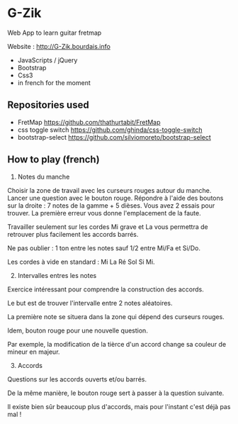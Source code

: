 G-Zik
=====

Web App to learn guitar fretmap

Website : http://G-Zik.bourdais.info

* JavaScripts / jQuery
* Bootstrap
* Css3
* in french for the moment

Repositories used
-----------------

* FretMap https://github.com/thathurtabit/FretMap
* css toggle switch https://github.com/ghinda/css-toggle-switch
* bootstrap-select https://github.com/silviomoreto/bootstrap-select

How to play (french)
--------------------
1. Notes du manche

Choisir la zone de travail avec les curseurs rouges autour du manche.
Lancer une question avec le bouton rouge.
Répondre à l'aide des boutons sur la droite : 7 notes de la gamme + 5 dièses.
Vous avez 2 essais pour trouver. La première erreur vous donne l'emplacement de la faute.

Travailler seulement sur les cordes Mi grave et La vous permettra de retrouver plus facilement les accords barrés.

Ne pas oublier : 1 ton entre les notes sauf 1/2 entre Mi/Fa et Si/Do.

Les cordes à vide en standard : Mi La Ré Sol Si Mi.

2. Intervalles entres les notes

Exercice intéressant pour comprendre la construction des accords.

Le but est de trouver l'intervalle entre 2 notes aléatoires.

La première note se situera dans la zone qui dépend des curseurs rouges.

Idem, bouton rouge pour une nouvelle question.

Par exemple, la modification de la tièrce d'un accord change sa couleur de mineur en majeur.

3. Accords

Questions sur les accords ouverts et/ou barrés.

De la même manière, le bouton rouge sert à passer à la question suivante.

Il existe bien sûr beaucoup plus d'accords, mais pour l'instant c'est déjà pas mal !
